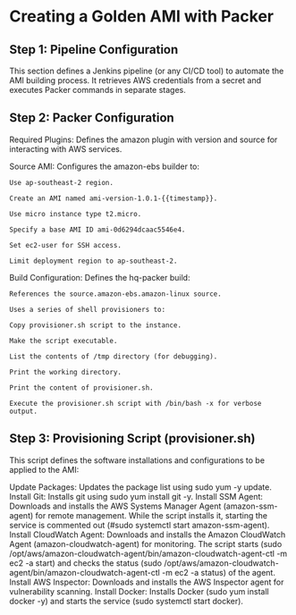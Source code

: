 # Creating a Golden AMI with Packer

## Step 1: Pipeline Configuration 

  This section defines a Jenkins pipeline (or any CI/CD tool) to automate the AMI building process. It retrieves AWS credentials from a secret and executes Packer commands in separate stages.

## Step 2: Packer Configuration

  Required Plugins: Defines the amazon plugin with version and source for interacting with AWS services.

  Source AMI: Configures the amazon-ebs builder to:
  
    Use ap-southeast-2 region.
  
    Create an AMI named ami-version-1.0.1-{{timestamp}}.
  
    Use micro instance type t2.micro.
  
    Specify a base AMI ID ami-0d6294dcaac5546e4.
  
    Set ec2-user for SSH access.
    
    Limit deployment region to ap-southeast-2.

  Build Configuration: Defines the hq-packer build:
    
    References the source.amazon-ebs.amazon-linux source.
    
    Uses a series of shell provisioners to:
    
    Copy provisioner.sh script to the instance.
  
    Make the script executable.
    
    List the contents of /tmp directory (for debugging).
    
    Print the working directory.
    
    Print the content of provisioner.sh.
    
    Execute the provisioner.sh script with /bin/bash -x for verbose output.
  
## Step 3: Provisioning Script (provisioner.sh)

This script defines the software installations and configurations to be applied to the AMI:

Update Packages: Updates the package list using sudo yum -y update.
Install Git: Installs git using sudo yum install git -y.
Install SSM Agent: Downloads and installs the AWS Systems Manager Agent (amazon-ssm-agent) for remote management. While the script installs it, starting the service is commented out (#sudo systemctl start amazon-ssm-agent).
Install CloudWatch Agent: Downloads and installs the Amazon CloudWatch Agent (amazon-cloudwatch-agent) for monitoring. The script starts (sudo /opt/aws/amazon-cloudwatch-agent/bin/amazon-cloudwatch-agent-ctl -m ec2 -a start) and checks the status (sudo /opt/aws/amazon-cloudwatch-agent/bin/amazon-cloudwatch-agent-ctl -m ec2 -a status) of the agent.
Install AWS Inspector: Downloads and installs the AWS Inspector agent for vulnerability scanning.
Install Docker: Installs Docker (sudo yum install docker -y) and starts the service (sudo systemctl start docker).
